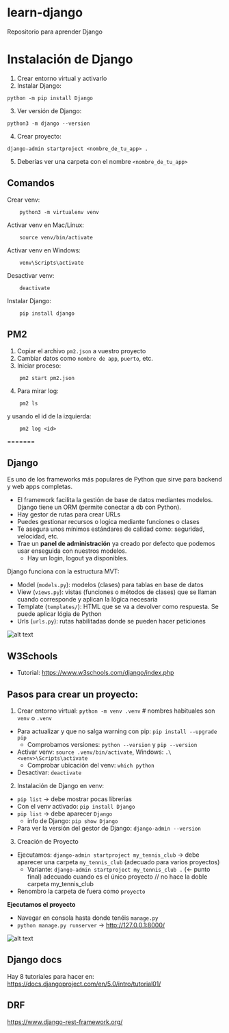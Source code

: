 
# learn-django
Repositorio para aprender Django

# Instalación de Django

1. Crear entorno virtual y activarlo
2. Instalar Django: 
```
python -m pip install Django
```
3. Ver versión de Django:
```
python3 -m django --version
```
4. Crear proyecto:
```
django-admin startproject <nombre_de_tu_app> .
```
5. Deberías ver una carpeta con el nombre `<nombre_de_tu_app>`

## Comandos

Crear venv:
```
    python3 -m virtualenv venv
```
Activar venv en Mac/Linux:
```
    source venv/bin/activate
```
Activar venv en Windows:
```
    venv\Scripts\activate
```
Desactivar venv:
```
    deactivate
``` 
Instalar Django:
```
    pip install django
```

## PM2 

1. Copiar el archivo `pm2.json` a vuestro proyecto
2. Cambiar datos como `nombre de app`, `puerto`, etc.
3. Iniciar proceso:
```
    pm2 start pm2.json
```
4. Para mirar log:
```
    pm2 ls
```
y usando el id de la izquierda:
```
    pm2 log <id>
```
=======
## Django

Es uno de los frameworks más populares de Python que sirve para backend y web apps completas. 

- El framework facilita la gestión de base de datos mediantes modelos. Django tiene un ORM (permite conectar a db con Python).
- Hay gestor de rutas para crear URLs
- Puedes gestionar recursos o logica mediante funciones o clases
- Te asegura unos mínimos estándares de calidad como: seguridad, velocidad, etc.
- Trae un **panel de administración** ya creado por defecto que podemos usar enseguida con nuestros modelos.
  - Hay un login, logout ya disponibles.

Django funciona con la estructura MVT:

- Model (`models.py`): modelos (clases) para tablas en base de datos
- View (`views.py`): vistas (funciones o métodos de clases) que se llaman cuando corresponde y aplican la lógica necesaria
- Template (`templates/`): HTML que se va a devolver como respuesta. Se puede aplicar lógia de Python
- Urls (`urls.py`): rutas habilitadas donde se pueden hacer peticiones

![alt text](image.png)

## W3Schools

- Tutorial: https://www.w3schools.com/django/index.php


## Pasos para crear un proyecto: 

1. Crear entorno virtual: `python -m venv .venv` # nombres habituales son `venv` o `.venv`
  - Para actualizar y que no salga warning con pip: `pip install --upgrade pip`
    - Comprobamos versiones: `python --version` y `pip --version`
  - Activar venv: `source .venv/bin/activate`, Windows: `.\<venv>\Scripts\activate`
    - Comprobar ubicación del venv: `which python`
  - Desactivar: `deactivate`
2. Instalación de Django en venv:
  - `pip list` -> debe mostrar pocas librerías
  - Con el venv activado: `pip install Django`
  - `pip list` -> debe aparecer `Django`
    - info de Django: `pip show Django`
  - Para ver la versión del gestor de Django: `django-admin --version`
3. Creación de Proyecto
  - Ejecutamos: `django-admin startproject my_tennis_club` -> debe aparecer una carpeta `my_tennis_club` (adecuado para varios proyectos)
    - Variante: `django-admin startproject my_tennis_club .` (<- punto final) adecuado cuando es el único proyecto // no hace la doble carpeta my_tennis_club
  - Renombro la carpeta de fuera como `proyecto`

  **Ejecutamos el proyecto**
  - Navegar en consola hasta donde tenéis `manage.py`
  - `python manage.py runserver` -> http://127.0.0.1:8000/
  
  ![alt text](image-1.png)

## Django docs

Hay 8 tutoriales para hacer en: https://docs.djangoproject.com/en/5.0/intro/tutorial01/

## DRF

https://www.django-rest-framework.org/
